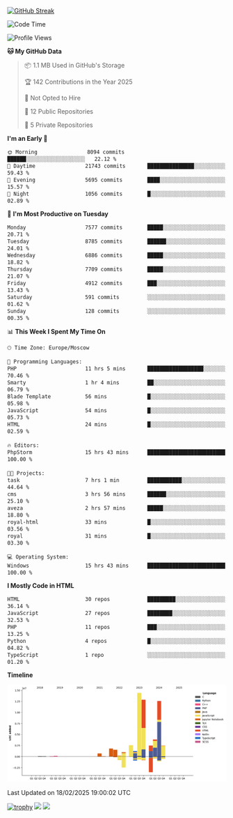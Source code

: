 [![GitHub Streak](https://github-readme-streak-stats.herokuapp.com/?user=yogik10)](https://git.io/streak-stats)
<!--START_SECTION:waka-->
![Code Time](http://img.shields.io/badge/Code%20Time-1%2C147%20hrs%2011%20mins-blue)

![Profile Views](http://img.shields.io/badge/Profile%20Views-0-blue)

**🐱 My GitHub Data** 

> 📦 1.1 MB Used in GitHub's Storage 
 > 
> 🏆 142 Contributions in the Year 2025
 > 
> 🚫 Not Opted to Hire
 > 
> 📜 12 Public Repositories 
 > 
> 🔑 5 Private Repositories 
 > 
**I'm an Early 🐤** 

```text
🌞 Morning                8094 commits        ██████░░░░░░░░░░░░░░░░░░░   22.12 % 
🌆 Daytime                21743 commits       ███████████████░░░░░░░░░░   59.43 % 
🌃 Evening                5695 commits        ████░░░░░░░░░░░░░░░░░░░░░   15.57 % 
🌙 Night                  1056 commits        █░░░░░░░░░░░░░░░░░░░░░░░░   02.89 % 
```
📅 **I'm Most Productive on Tuesday** 

```text
Monday                   7577 commits        █████░░░░░░░░░░░░░░░░░░░░   20.71 % 
Tuesday                  8785 commits        ██████░░░░░░░░░░░░░░░░░░░   24.01 % 
Wednesday                6886 commits        █████░░░░░░░░░░░░░░░░░░░░   18.82 % 
Thursday                 7709 commits        █████░░░░░░░░░░░░░░░░░░░░   21.07 % 
Friday                   4912 commits        ███░░░░░░░░░░░░░░░░░░░░░░   13.43 % 
Saturday                 591 commits         ░░░░░░░░░░░░░░░░░░░░░░░░░   01.62 % 
Sunday                   128 commits         ░░░░░░░░░░░░░░░░░░░░░░░░░   00.35 % 
```


📊 **This Week I Spent My Time On** 

```text
🕑︎ Time Zone: Europe/Moscow

💬 Programming Languages: 
PHP                      11 hrs 5 mins       ██████████████████░░░░░░░   70.46 % 
Smarty                   1 hr 4 mins         ██░░░░░░░░░░░░░░░░░░░░░░░   06.79 % 
Blade Template           56 mins             █░░░░░░░░░░░░░░░░░░░░░░░░   05.98 % 
JavaScript               54 mins             █░░░░░░░░░░░░░░░░░░░░░░░░   05.73 % 
HTML                     24 mins             █░░░░░░░░░░░░░░░░░░░░░░░░   02.59 % 

🔥 Editors: 
PhpStorm                 15 hrs 43 mins      █████████████████████████   100.00 % 

🐱‍💻 Projects: 
task                     7 hrs 1 min         ███████████░░░░░░░░░░░░░░   44.64 % 
cms                      3 hrs 56 mins       ██████░░░░░░░░░░░░░░░░░░░   25.10 % 
aveza                    2 hrs 57 mins       █████░░░░░░░░░░░░░░░░░░░░   18.80 % 
royal-html               33 mins             █░░░░░░░░░░░░░░░░░░░░░░░░   03.56 % 
royal                    31 mins             █░░░░░░░░░░░░░░░░░░░░░░░░   03.30 % 

💻 Operating System: 
Windows                  15 hrs 43 mins      █████████████████████████   100.00 % 
```

**I Mostly Code in HTML** 

```text
HTML                     30 repos            █████████░░░░░░░░░░░░░░░░   36.14 % 
JavaScript               27 repos            ████████░░░░░░░░░░░░░░░░░   32.53 % 
PHP                      11 repos            ███░░░░░░░░░░░░░░░░░░░░░░   13.25 % 
Python                   4 repos             █░░░░░░░░░░░░░░░░░░░░░░░░   04.82 % 
TypeScript               1 repo              ░░░░░░░░░░░░░░░░░░░░░░░░░   01.20 % 
```



**Timeline**

![Lines of Code chart](https://raw.githubusercontent.com/Yogik10/Yogik10/main/assets/bar_graph.png)


 Last Updated on 18/02/2025 19:00:02 UTC
<!--END_SECTION:waka-->
[![trophy](https://github-profile-trophy.vercel.app/?username=yogik10)](https://github.com/ryo-ma/github-profile-trophy)
![](https://github-profile-summary-cards.vercel.app/api/cards/profile-details?username=yogik10&theme=solarized_dark)
![](https://github-profile-summary-cards.vercel.app/api/cards/most-commit-language?username=yogik10&theme=solarized_dark)


